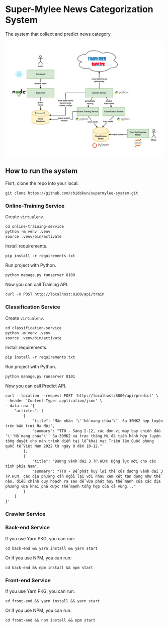 # Super-Mylee News Categorization System

The system that collect and predict news category.

![](/docs/images/interactive-diagram.png)

## How to run the system

Fisrt, clone the repo into your local.

```
git clone https://github.com/chidokun/supermylee-system.git
```

### Online-Training Service

Create `virtualenv`.

```
cd online-training-service
python -m venv .venv
source .venv/bin/activate
```
Install requirements.

```
pip install -r requirements.txt
```

Run project with Python.

```
python manage.py runserver 8100
```

Now you can call Training API.

```
curl -X POST http://localhost:8100/api/train
```

### Classification Service

Create `virtualenv`.

```
cd classification-service
python -m venv .venv
source .venv/bin/activate
```
Install requirements.

```
pip install -r requirements.txt
```

Run project with Python.

```
python manage.py runserver 8101
```

Now you can call Predict API.

```
curl --location --request POST 'http://localhost:8000/api/predict' \
--header 'Content-Type: application/json' \
--data-raw '{
	"articles": [
		{
			"title": "Mãn nhãn '\''hổ mang chúa'\'' Su-30MK2 hợp luyện trên bầu trời Hà Nội",
			"summary": "TTO - Sáng 2-12, các đơn vị máy bay chiến đấu '\''Hổ mang chúa'\'' Su-30MK2 và trực thăng Mi đã tiến hành hợp luyện tổng duyệt cho màn trình diễn tại lễ khai mạc Triển lãm Quốc phòng quốc tế Việt Nam 2022 từ ngày 8 đến 10-12."
		},
		{
			"title": "Đường vành đai 3 TP.HCM: Động lực mới cho các tỉnh phía Nam",
			"summary": "TTO - Để phát huy lợi thế của đường vành đai 3 TP.HCM, các địa phương cần ngồi lại với nhau xem xét tận dụng như thế nào, điều chỉnh quy hoạch ra sao để vừa phát huy thế mạnh của các địa phương vừa khai phá được thế mạnh tổng hợp của cả vùng..."
		}
	]
}'
```

### Crawler Service

### Back-end Service

If you use Yarn PKG, you can run:

```
cd back-end && yarn install && yarn start
```

Or if you use NPM, you can run:

```
cd back-end && npm install && npm start
```

### Front-end Service

If you use Yarn PKG, you can run:

```
cd front-end && yarn install && yarn start
```


Or if you use NPM, you can run:

```
cd front-end && npm install && npm start
```